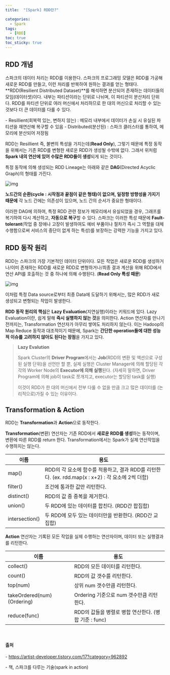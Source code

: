 ```yaml
---
title:  "[Spark] RDD란?"

categories:
  - Spark
tags:
  - [RDD]
toc: true
toc_sticky: true
---
```


## **RDD 개념**

스파크의 데이터 처리는 RDD를 이용한다. 스파크의 프로그래밍 모델은 RDD를 가공해 새로운 RDD를 만들고, 이런 처리를 반복하여 원하는 결과를 얻는 형태다.
**RDD(Resilient Distributed Dataset)**를 해석하면 분산되어 존재하는 데이터들의 모임(데이터셋)이다. 내부는 파티션이라는 단위로 나뉘며, 이 파티션이 분산처리 단위다. RDD를 파티션 단위로 여러 머신에서 처리하므로 한 대의 머신으로 처리할 수 있는 것보다 더 큰 데이터를 다룰 수 있다. 

\- Resillient(회복력 있는, 변하지 않는) : 메모리 내부에서 데이터가 손실 시 유실된 파티션을 재연산해 복구할 수 있음
\- Distributed(분산된) : 스파크 클러스터를 통하여, 메모리에 분산되어 저장됨

RDD는 Resillient 즉, 불변의 특성을 가지는데(**Read Only**),
그렇기 때문에 특정 동작을 위해서는 기존 RDD를 변형한 새로운 RDD가 생성될 수밖에 없다.
그래서 위처럼 **Spark 내의 연산에 있어 수많은 RDD들이 생성**되게 되는 것이다.

특정 동작에 의해 생성되는 RDD Lineage는 아래와 같은 **DAG**(Directed Acyclic Graph)의 형태를 가진다.



![img](https://blog.kakaocdn.net/dn/1Zz3G/btqIX4ftuBn/5BXWNLLqzSgo8PBnWG7H51/img.png)





**노드간의 순환(cycle : 시작점과 끝점이 같은 형태)이 없으며, 일정항 방향성을 가지기 때문에**
각 노드 간에는 의존성이 있으며, 노드 간의 순서가 중요한 형태이다.



이러한 DAG에 의하여, 특정 RDD 관련 정보가 메모리에서 유실되었을 경우,
그래프를 복기하여 다시 계산하고, **자동으로 복구**할 수 있다.
스파크는 이러한 특성 때문에 **Fault-tolerant**(작업 중 장애나 고장이 발생하여도 예비 부품이나 절차가 즉시 그 역할을 대체 수행함으로써 서비스의 중단이 없게 하는 특성)를 보장하는 강력한 기능을 가지고 있다.

 

## **RDD 동작 원리**

RDD는 스파크의 가장 기본적인 데이터 단위이다.
모든 작업은 새로운 RDD를 생성하거나/이미 존재하는 RDD를 새로운 RDD로 변형하거나/최종 결과 계산을 위해 RDD에서 연산 API를 호출하는 것 중 하나에 의해 수행된다. (**Read Only 특성 때문**)


![img](https://blog.kakaocdn.net/dn/cD1yOo/btqIGmmv3eK/NieqCgglUvNNHR3Mmff3uK/img.png)

이처럼 특정 Data source로부터 최종 Data에 도달하기 위해서는,
많은 RDD가 새로 생성되고 변형되는 작업이 발생한다.

**RDD 동작 원리의 핵심**은 **Lazy Evaluation**(지연실행)이라는 키워드에 있다.
Lazy Evaluation이란, 쉽게 말해 **즉시 실행하지 않는 것**을 의미한다.
Action 연산자를 만나기 전까지는, Transformation 연산자가 아무리 쌓여도 처리하지 않는다.
이는 Hadoop의 Map Reduce 동작과 대조적이기 때문에, Spark는 **간단한 operation들에 대한 성능적 이슈를 고려하지 않아도 된다는 장점**을 가지고 있다.

> **Lazy Evalution**
>
> Spark Cluster의 **Driver Program**에서는 **Job**(RDD의 변환 및 액션으로 구성된 실행 단위)을 선언만 할 뿐, 실제 실행은 Cluster Manager에 의해 할당된 각각의 Worker Node의 **Executor에 의해 실행**된다. (자세히 말하면, Driver Program에 의해 job이 task로 쪼개지고, executor는 할당된 task를 실행)
>
> 이것이 RDD가 한 대의 머신에서 전부 다룰 수 없을 만큼 크고 많은 데이터를 (논리적으로)가질 수 있는 이유이다.

## **Transformation** & **Action**

RDD는  **Transformation**과 **Action**으로 동작한다.

**Transformation**(변환) 연산자는 기존 RDD에서 **새로운 RDD를 생성**하는 동작이며, 변환에 따른 RDD를 return 한다. Transformation에서는 Spark가 실제 연산작업을 수행하지는 않는다.

| 이름           | 용도                                                         |
| -------------- | ------------------------------------------------------------ |
| map()          | RDD의 각 요소에 함수를 적용하고, 결과 RDD를 리턴한다. (ex. rdd.map(x : x+2) : 각 요소에 2씩 더함) |
| filter()       | 조건에 통과한 값만 리턴한다.                                 |
| distinct()     | RDD의 값 중 중복을 제거한다.                                 |
| union()        | 두 RDD에 있는 데이터를 합친다. (RDD간 합집합)                |
| intersection() | 두 RDD에 모두 있는 데이터만을 반환한다. (RDD간 교집합)       |

 

**Action** 연산자는 기록된 모든 작업을 실제 수행하는 연산자이며, 데이터 또는 실행결과를 리턴한다.

| 이름                       | 용도                                                  |
| -------------------------- | ----------------------------------------------------- |
| collect()                  | RDD의 모든 데이터를 리턴한다.                         |
| count()                    | RDD의 값 갯수를 리턴한다.                             |
| top(num)                   | 상위 num 갯수만큼 리턴한다.                           |
| takeOrdered(num)(Ordering) | Ordering 기준으로 num 갯수만큼 리턴한다.              |
| reduce(func)               | RDD의 값들을 병렬로 병합 연산한다. (병합 기준 : func) |



<br>

#### 출처

\- https://artist-developer.tistory.com/17?category=962892

\- 책, 스파크를 다루는 기술(spark in action)